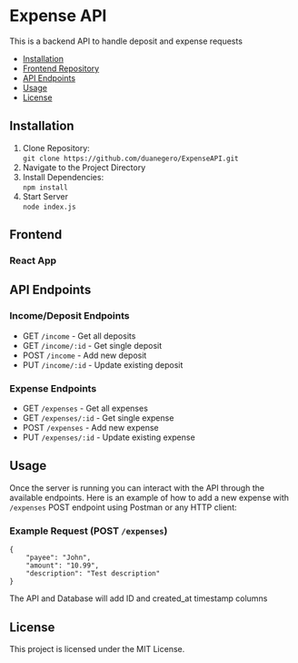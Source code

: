 # Expense API

This is a backend API to handle deposit and expense requests

- [Installation](#installation)
- [Frontend Repository](#frontend)
- [API Endpoints](#api-endpoints)
- [Usage](#usage)
- [License](#license)

## Installation

1. Clone Repository:<br>
   `git clone https://github.com/duanegero/ExpenseAPI.git`
2. Navigate to the Project Directory
3. Install Dependencies:<br>
   `npm install`
4. Start Server<br>
   `node index.js`

## Frontend

### React App

## API Endpoints

### Income/Deposit Endpoints

- GET `/income` - Get all deposits
- GET `/income/:id` - Get single deposit
- POST `/income` - Add new deposit
- PUT `/income/:id` - Update existing deposit

### Expense Endpoints

- GET `/expenses` - Get all expenses
- GET `/expenses/:id` - Get single expense
- POST `/expenses` - Add new expense
- PUT `/expenses/:id` - Update existing expense

## Usage

Once the server is running you can interact with the API through the available endpoints. Here is an example of how to add a new expense with `/expenses` POST endpoint using Postman or any HTTP client:

### Example Request (POST `/expenses`)

```
{
    "payee": "John",
    "amount": "10.99",
    "description": "Test description"
}
```

The API and Database will add ID and created_at timestamp columns

## License

This project is licensed under the MIT License.
